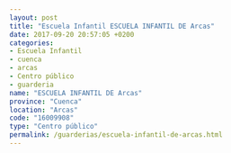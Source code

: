 ```yaml
---
layout: post
title: "Escuela Infantil ESCUELA INFANTIL DE Arcas"
date: 2017-09-20 20:57:05 +0200
categories:
- Escuela Infantil
- cuenca
- arcas
- Centro público
- guarderia
name: "ESCUELA INFANTIL DE Arcas"
province: "Cuenca"
location: "Arcas"
code: "16009908"
type: "Centro público"
permalink: /guarderias/escuela-infantil-de-arcas.html
---
```

